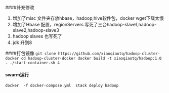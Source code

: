####补充修改
1. 增加了misc 文件夹存放hbase，hadoop,hive软件包，docker wget下载太慢
2. 增加了Hbase 配置，regionServers 写死了三台hadoop-slave1,hadoop-slave2,hadoop-slave3
3. hadoop slaves 也写死了
4. jdk 升到8 


####打包镜像
`
git clone https://github.com/xiaoqiaotq/hadoop-cluster-docker
cd hadoop-cluster-docker
docker build -t xiaoqiaotq/hadoop:1.0 .
./start-container.sh 4
`

#### swarm运行
`
docker  -f docker-compose.yml  stack deploy hadoop
`